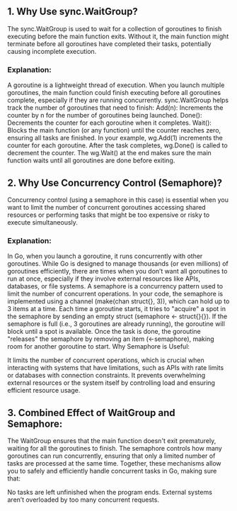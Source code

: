 ## 1. Why Use sync.WaitGroup?

The sync.WaitGroup is used to wait for a collection of goroutines to finish executing before the main function exits. Without it, the main function might terminate before all goroutines have completed their tasks, potentially causing incomplete execution.

### Explanation:

A goroutine is a lightweight thread of execution. When you launch multiple goroutines, the main function could finish executing before all goroutines complete, especially if they are running concurrently.
sync.WaitGroup helps track the number of goroutines that need to finish:
Add(n): Increments the counter by n for the number of goroutines being launched.
Done(): Decrements the counter for each goroutine when it completes.
Wait(): Blocks the main function (or any function) until the counter reaches zero, ensuring all tasks are finished.
In your example, wg.Add(1) increments the counter for each goroutine. After the task completes, wg.Done() is called to decrement the counter. The wg.Wait() at the end makes sure the main function waits until all goroutines are done before exiting.

## 2. Why Use Concurrency Control (Semaphore)?
Concurrency control (using a semaphore in this case) is essential when you want to limit the number of concurrent goroutines accessing shared resources or performing tasks that might be too expensive or risky to execute simultaneously.

### Explanation:

In Go, when you launch a goroutine, it runs concurrently with other goroutines. While Go is designed to manage thousands (or even millions) of goroutines efficiently, there are times when you don’t want all goroutines to run at once, especially if they involve external resources like APIs, databases, or file systems.
A semaphore is a concurrency pattern used to limit the number of concurrent operations. In your code, the semaphore is implemented using a channel (make(chan struct{}, 3)), which can hold up to 3 items at a time.
Each time a goroutine starts, it tries to "acquire" a spot in the semaphore by sending an empty struct (semaphore <- struct{}{}). If the semaphore is full (i.e., 3 goroutines are already running), the goroutine will block until a spot is available.
Once the task is done, the goroutine "releases" the semaphore by removing an item (<-semaphore), making room for another goroutine to start.
Why Semaphore is Useful:

It limits the number of concurrent operations, which is crucial when interacting with systems that have limitations, such as APIs with rate limits or databases with connection constraints.
It prevents overwhelming external resources or the system itself by controlling load and ensuring efficient resource usage.
## 3. Combined Effect of WaitGroup and Semaphore:
The WaitGroup ensures that the main function doesn't exit prematurely, waiting for all the goroutines to finish.
The semaphore controls how many goroutines can run concurrently, ensuring that only a limited number of tasks are processed at the same time.
Together, these mechanisms allow you to safely and efficiently handle concurrent tasks in Go, making sure that:

No tasks are left unfinished when the program ends.
External systems aren’t overloaded by too many concurrent requests.

